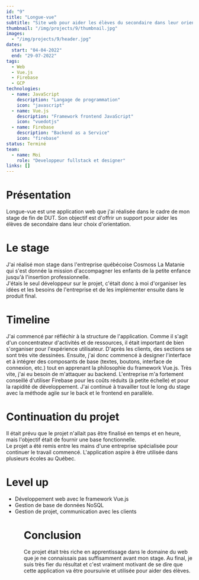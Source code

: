 ```yaml
---
id: "9"
title: "Longue-vue"
subtitle: "Site web pour aider les élèves du secondaire dans leur orientation"
thumbnail: "/img/projects/9/thumbnail.jpg"
images:
  - "/img/projects/9/header.jpg"
dates:
  start: "04-04-2022"
  end: "29-07-2022"
tags:
  - Web
  - Vue.js
  - Firebase
  - GCP
technologies:
  - name: JavaScript
    description: "Langage de programmation"
    icon: "javascript"
  - name: Vue.js
    description: "Framework frontend JavaScript"
    icon: "vuedotjs"
  - name: Firebase
    description: "Backend as a Service"
    icon: "firebase"
status: Terminé
team:
  - name: Moi
    role: "Developpeur fullstack et designer"
links: []
---
```


# Présentation
Longue-vue est une application web que j'ai réalisée dans le cadre de mon stage de fin de DUT. Son objectif est d'offrir un support pour aider les élèves de secondaire dans leur choix d'orientation.

# Le stage
J'ai réalisé mon stage dans l'entreprise québécoise Cosmoss La Matanie qui s'est donnée la mission d'accompagner les enfants de la petite enfance jusqu'à l'insertion professionnelle.<br/>J'étais le seul développeur sur le projet, c'était donc à moi d'organiser les idées et les besoins de l'entreprise et de les implémenter ensuite dans le produit final.

# Timeline
J'ai commencé par réfléchir à la structure de l'application. Comme il s'agit d'un concentrateur d'activités et de ressources, il était important de bien s'organiser pour l'expérience utilisateur. D'après les clients, des sections se sont très vite dessinées. Ensuite, j'ai donc commencé à designer l'interface et à intégrer des composants de base (textes, boutons, interface de connexion, etc.) tout en apprenant la philosophie du framework Vue.js. Très vite, j'ai eu besoin de m'attaquer au backend. L'entreprise m'a fortement conseillé d'utiliser Firebase pour les coûts réduits (à petite échelle) et pour la rapidité de développement. J'ai continué à travailler tout le long du stage avec la méthode agile sur le back et le frontend en parallèle.

# Continuation du projet
Il était prévu que le projet n'allait pas être finalisé en temps et en heure, mais l'objectif était de fournir une base fonctionnelle.<br/>Le projet a été remis entre les mains d'une entreprise spécialisée pour continuer le travail commencé. L'application aspire à être utilisée dans plusieurs écoles au Québec.

# Level up
<ul><li>Développement web avec le framework Vue.js</li><li>Gestion de base de données NoSQL</li><li>Gestion de projet, communication avec les clients</li><ul>

# Conclusion
Ce projet était très riche en apprentissage dans le domaine du web que je ne connaissais pas suffisamment avant mon stage. Au final, je suis très fier du résultat et c'est vraiment motivant de se dire que cette application va être poursuivie et utilisée pour aider des élèves.


